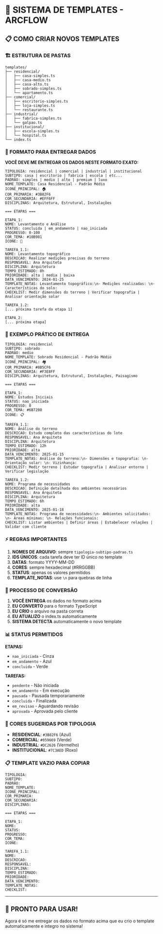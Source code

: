 # 🚀 **SISTEMA DE TEMPLATES - ARCFLOW**

## 📋 **COMO CRIAR NOVOS TEMPLATES**

### 🏗️ **ESTRUTURA DE PASTAS**

```
templates/
├── residencial/
│   ├── casa-simples.ts
│   ├── casa-medio.ts
│   ├── casa-alto.ts
│   ├── sobrado-simples.ts
│   └── apartamento.ts
├── comercial/
│   ├── escritorio-simples.ts
│   ├── loja-simples.ts
│   └── restaurante.ts
├── industrial/
│   ├── fabrica-simples.ts
│   └── galpao.ts
├── institucional/
│   ├── escola-simples.ts
│   └── hospital.ts
└── index.ts
```

### 📝 **FORMATO PARA ENTREGAR DADOS**

**VOCÊ DEVE ME ENTREGAR OS DADOS NESTE FORMATO EXATO:**

```
TIPOLOGIA: residencial | comercial | industrial | institucional
SUBTIPO: casa | escritorio | fabrica | escola | etc...
PADRÃO: simples | medio | alto | premium | luxo
NOME_TEMPLATE: Casa Residencial - Padrão Médio
ICONE_PRINCIPAL: 🏠
COR_PRIMARIA: #3B82F6
COR_SECUNDARIA: #EFF6FF
DISCIPLINAS: Arquitetura, Estrutural, Instalações

=== ETAPAS ===

ETAPA_1:
NOME: Levantamento e Análise
STATUS: concluida | em_andamento | nao_iniciada
PROGRESSO: 0-100
COR_TEMA: #10B981
ICONE: 📐

TAREFA_1.1:
NOME: Levantamento topográfico
DESCRICAO: Realizar medições precisas do terreno
RESPONSAVEL: Ana Arquiteta
DISCIPLINA: Arquitetura
TEMPO_ESTIMADO: 8h
PRIORIDADE: alta | media | baixa
DATA_VENCIMENTO: 2024-01-25
TEMPLATE_NOTAS: Levantamento topográfico:\n- Medições realizadas: \n- Características do solo: 
CHECKLIST: Medir dimensões do terreno | Verificar topografia | Analisar orientação solar

TAREFA_1.2:
[... próxima tarefa da etapa 1]

ETAPA_2:
[... próxima etapa]
```

### 🎯 **EXEMPLO PRÁTICO DE ENTREGA**

```
TIPOLOGIA: residencial
SUBTIPO: sobrado
PADRÃO: medio
NOME_TEMPLATE: Sobrado Residencial - Padrão Médio
ICONE_PRINCIPAL: 🏘️
COR_PRIMARIA: #8B5CF6
COR_SECUNDARIA: #F3E8FF
DISCIPLINAS: Arquitetura, Estrutural, Instalações, Paisagismo

=== ETAPAS ===

ETAPA_1:
NOME: Estudos Iniciais
STATUS: nao_iniciada
PROGRESSO: 0
COR_TEMA: #6B7280
ICONE: 📋

TAREFA_1.1:
NOME: Análise do terreno
DESCRICAO: Estudo completo das características do lote
RESPONSAVEL: Ana Arquiteta
DISCIPLINA: Arquitetura
TEMPO_ESTIMADO: 12h
PRIORIDADE: alta
DATA_VENCIMENTO: 2025-01-15
TEMPLATE_NOTAS: Análise do terreno:\n- Dimensões e topografia: \n- Orientação solar: \n- Vizinhança: 
CHECKLIST: Medir terreno | Estudar topografia | Analisar entorno | Verificar legislação

TAREFA_1.2:
NOME: Programa de necessidades
DESCRICAO: Definição detalhada dos ambientes necessários
RESPONSAVEL: Ana Arquiteta
DISCIPLINA: Arquitetura
TEMPO_ESTIMADO: 6h
PRIORIDADE: alta
DATA_VENCIMENTO: 2025-01-18
TEMPLATE_NOTAS: Programa de necessidades:\n- Ambientes solicitados: \n- Áreas mínimas: \n- Relações funcionais: 
CHECKLIST: Listar ambientes | Definir áreas | Estabelecer relações | Validar com cliente
```

### ⚡ **REGRAS IMPORTANTES**

1. **NOMES DE ARQUIVO**: sempre `tipologia-subtipo-padrao.ts`
2. **IDS ÚNICOS**: cada tarefa deve ter ID único no template
3. **DATAS**: formato YYYY-MM-DD
4. **CORES**: sempre hexadecimal (#RRGGBB)
5. **STATUS**: apenas os valores permitidos
6. **TEMPLATE_NOTAS**: use `\n` para quebras de linha

### 🔄 **PROCESSO DE CONVERSÃO**

1. **VOCÊ ENTREGA** os dados no formato acima
2. **EU CONVERTO** para o formato TypeScript
3. **EU CRIO** o arquivo na pasta correta
4. **EU ATUALIZO** o index.ts automaticamente
5. **SISTEMA DETECTA** automaticamente o novo template

### 📊 **STATUS PERMITIDOS**

**ETAPAS:**
- `nao_iniciada` - Cinza
- `em_andamento` - Azul  
- `concluida` - Verde

**TAREFAS:**
- `pendente` - Não iniciada
- `em_andamento` - Em execução
- `pausada` - Pausada temporariamente
- `concluida` - Finalizada
- `em_revisao` - Aguardando revisão
- `aprovada` - Aprovada pelo cliente

### 🎨 **CORES SUGERIDAS POR TIPOLOGIA**

- **RESIDENCIAL**: `#3B82F6` (Azul)
- **COMERCIAL**: `#059669` (Verde)
- **INDUSTRIAL**: `#DC2626` (Vermelho)
- **INSTITUCIONAL**: `#7C3AED` (Roxo)

### 📋 **TEMPLATE VAZIO PARA COPIAR**

```
TIPOLOGIA: 
SUBTIPO: 
PADRÃO: 
NOME_TEMPLATE: 
ICONE_PRINCIPAL: 
COR_PRIMARIA: 
COR_SECUNDARIA: 
DISCIPLINAS: 

=== ETAPAS ===

ETAPA_1:
NOME: 
STATUS: 
PROGRESSO: 
COR_TEMA: 
ICONE: 

TAREFA_1.1:
NOME: 
DESCRICAO: 
RESPONSAVEL: 
DISCIPLINA: 
TEMPO_ESTIMADO: 
PRIORIDADE: 
DATA_VENCIMENTO: 
TEMPLATE_NOTAS: 
CHECKLIST: 
```

---

## 🚀 **PRONTO PARA USAR!**

Agora é só me entregar os dados no formato acima que eu crio o template automaticamente e integro no sistema! 